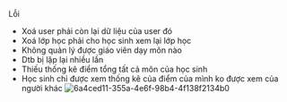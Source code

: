 Lỗi
- Xoá user phải còn lại dữ liệu của user đó
- Xoá lớp học phải cho học sinh xem lại lớp học
- Không quản lý được giáo viên dạy môn nào
- Dtb bị lặp lại nhiều lần
- Thiếu thống kê điểm tổng tất cả môn của học sinh
- Học sinh chỉ được xem thống kê của điểm của mình ko được xem của người khác
![6a4ced11-355a-4e6f-98b4-4f138f2134b0](https://github.com/imkhoanguyen/TracNghiem_manager/assets/142555542/1dcab807-8b7b-4ff4-a9e6-ee386149f4a4)
